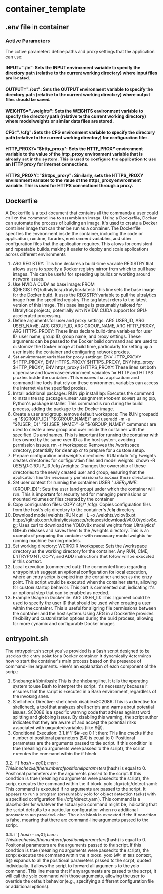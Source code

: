 # container_template

## .env file in container

### Active Parameters
The active parameters define paths and proxy settings that the application can use:

#### INPUT="./in": Sets the INPUT environment variable to specify the directory path (relative to the current working directory) where input files are located.

#### OUTPUT="./out": Sets the OUTPUT environment variable to specify the directory path (relative to the current working directory) where output files should be saved.

#### WEIGHTS="./weights": Sets the WEIGHTS environment variable to specify the directory path (relative to the current working directory) where model weights or similar data files are stored.

#### CFG="./cfg": Sets the CFG environment variable to specify the directory path (relative to the current working directory) for configuration files.

#### HTTP_PROXY="$http_proxy": Sets the HTTP_PROXY environment variable to the value of the http_proxy environment variable that is already set in the system. This is used to configure the application to use an HTTP proxy for internet connections.

#### HTTPS_PROXY="$https_proxy": Similarly, sets the HTTPS_PROXY environment variable to the value of the https_proxy environment variable. This is used for HTTPS connections through a proxy.

## Dockerfile
A Dockerfile is a text document that contains all the commands a user could call on the command line to assemble an image. Using a Dockerfile, Docker can automate the process of building an image. It's used to create a Docker container image that can then be run as a container. The Dockerfile specifies the environment inside the container, including the code or application, runtime, libraries, environment variables, and other configuration files that the application requires. This allows for consistent and repeatable builds, making it easier to deploy and scale applications across different environments.
1. ARG REGISTRY: This line declares a build-time variable REGISTRY that allows users to specify a Docker registry mirror from which to pull base images. This can be useful for speeding up builds or working around network issues.
2. Use NVIDIA CUDA as base image: FROM ${REGISTRY}/ultralytics/ultralytics:latest: This line sets the base image for the Docker build. It uses the REGISTRY variable to pull the ultralytics image from the specified registry. The tag latest refers to the latest version of this image. This base image is presumably tailored for Ultralytics projects, potentially with NVIDIA CUDA support for GPU-accelerated processing.
3. Define arguments for user and proxy settings: ARG USER_ID, ARG USER_NAME, ARG GROUP_ID, ARG GROUP_NAME, ARG HTTP_PROXY, ARG HTTPS_PROXY: These lines declare build-time variables for user ID, user name, group ID, group name, and proxy settings. These arguments can be passed to the Docker build command and are used to customize the Docker image at build time, particularly for setting up a user inside the container and configuring network proxies.
4. Set environment variables for proxy settings: ENV HTTP_PROXY $HTTP_PROXY, ENV HTTPS_PROXY $HTTPS_PROXY, ENV http_proxy $HTTP_PROXY, ENV https_proxy $HTTPS_PROXY: These lines set both uppercase and lowercase environment variables for HTTP and HTTPS proxies inside the container. This ensures that applications and command-line tools that rely on these environment variables can access the internet via the specified proxies.
5. Install additional packages: RUN pip install lap: Executes the command to install the lap package (Linear Assignment Problem solver) using pip, Python's package installer. This command is run during the build process, adding the package to the Docker image.
6. Create a user and group, remove default workspace: The RUN groupadd -g "${GROUP_ID}" "${GROUP_NAME}" and useradd -m -u "${USER_ID}" "${USER_NAME}" -G "${GROUP_NAME}" commands are used to create a new group and user inside the container with the specified IDs and names. This is important for running the container with files owned by the same user ID as the host system, avoiding permission issues. rm -r /workspace: Removes the /workspace directory, potentially for cleanup or to prepare for a custom setup.
7. Prepare configuration and weights directories: RUN mkdir /cfg /weights creates directories for configuration files and model weights. chown -R $USER_ID:$GROUP_ID /cfg /weights: Changes the ownership of these directories to the newly created user and group, ensuring that the application has the necessary permissions to access these directories.
8. Set user context for running the container: USER "${USER_NAME}:${GROUP_ID}": Sets the user (and group) under which the container will run. This is important for security and for managing permissions on mounted volumes or files created by the container.
9. Copy configuration files: COPY cfg/* /cfg/: Copies configuration files from the host's cfg directory to the container's /cfg directory.
10. Download model weights: RUN curl -L -o /weights/yolov8x.pt https://github.com/ultralytics/assets/releases/download/v0.0.0/yolov8x.pt: Uses curl to download the YOLOv8x model weights from Ultralytics' GitHub releases and saves them to the /weights directory. This is an example of preparing the container with necessary model weights for running machine learning models.
11. Set working directory: WORKDIR /workspace: Sets the /workspace directory as the working directory for the container. Any RUN, CMD, ENTRYPOINT, COPY, and ADD instructions that follow will be executed in this context.
12. Local execution (commented out): The commented lines regarding entrypoint.sh suggest an optional configuration for local execution, where an entry script is copied into the container and set as the entry point. This script would be executed when the container starts, allowing for custom startup behavior. This part is commented out, indicating it's an optional step that can be enabled as needed.
13. Example Usage in Dockerfile: ARG USER_ID: This argument could be used to specify the user ID that should be used when creating a user within the container. This is useful for aligning file permissions between the container and the host system. Using ARG in a Dockerfile provides flexibility and customization options during the build process, allowing for more dynamic and configurable Docker images.

## entrypoint.sh
The entrypoint.sh script you've provided is a Bash script designed to be used as the entry point for a Docker container. It dynamically determines how to start the container's main process based on the presence of command-line arguments. Here's an explanation of each component of the script:
1. Shebang: #!/bin/bash: This is the shebang line. It tells the operating system to use Bash to interpret the script. It's necessary because it ensures that the script is executed in a Bash environment, regardless of the invoking shell.
2. Shellcheck Directive: shellcheck disable=SC2086: This is a directive for shellcheck, a tool that analyzes shell scripts and warns about potential issues. SC2086 is a specific warning code that advises against word splitting and globbing issues. By disabling this warning, the script author indicates that they are aware of and accept the potential risks associated with unquoted variables (like $@).
3. Conditional Execution:
3.1. if '[ $# -eq 0 ]'; then: This line checks if the number of positional parameters ($#) is equal to 0. Positional parameters are the arguments passed to the script. If this condition is true (meaning no arguments were passed to the script), the script executes the command within the if block.

3.2. if [ $hash -eq 0 ]; then: This line checks if the number of positional parameters ($hash) is equal to 0. Positional parameters are the arguments passed to the script. If this condition is true (meaning no arguments were passed to the script), the script executes the command within the if block.
yolo cfg=/cfg/detect.yaml: This command is executed if no arguments are passed to the script. It appears to run a program (presumably yolo for object detection tasks) with a specified configuration file (/cfg/detect.yaml). This command is a placeholder for whatever the actual yolo command might be, indicating that the script defaults to a particular configuration when no additional parameters are provided.
else: The else block is executed if the if condition is false, meaning that there are command-line arguments passed to the script.

3.3. if [ $hash -eq 0 ]; then: This line checks if the number of positional parameters ($hash) is equal to 0. Positional parameters are the arguments passed to the script. If this condition is true (meaning no arguments were passed to the script), the script executes the command within the if block.
yolo $@: In this context, $@ expands to all the positional parameters passed to the script, quoted individually. It allows the script to forward all arguments to the yolo command. This line means that if any arguments are passed to the script, it will call the yolo command with those arguments, allowing the user to override the default behavior (e.g., specifying a different configuration file or additional options).



